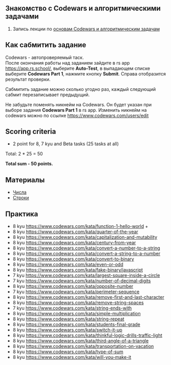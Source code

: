 ## Знакомство с Codewars и алгоритмическими задачами

1. Запись лекции по [основам Codewars и алгоритмическим задачам](https://youtu.be/m2SwEM1EISQ?list=PLzLiprpVuH8df24MzZp-l5QMsJWJbi9qP)

## Как сабмитить задание
Codewars - автопроверяемый таск.  
После окончания работы над заданием зайдите в rs app https://app.rs.school/, выберите **Auto-Test**, в выпадающем списке выберите **Codewars Part 1**, нажмите кнопку **Submit**. Справа отобразится результат проверки.  

Сабмитить задание можно сколько угодно раз, каждый следующий сабмит перезаписывает предыдущий.

Не забудьте поменять никнейм на Codewars. Он будет указан при выборе задания **Codewars Part 1** в rs app. Изменить никнейм на codewars можно по ссылке https://www.codewars.com/users/edit


## Scoring criteria

*  2 point for 8, 7 kyu and Beta tasks (25 tasks at all)

Total: 2 * 25  = 50

**Total sum - 50 points.**


## Материалы

- [Числа](https://learn.javascript.ru/number)
- [Строки](https://learn.javascript.ru/string)


## Практика

- 8 kyu https://www.codewars.com/kata/function-1-hello-world +
- 8 kyu https://www.codewars.com/kata/quarter-of-the-year
- 8 kyu https://www.codewars.com/kata/capitalization-and-mutability
- 8 kyu https://www.codewars.com/kata/century-from-year
- 8 kyu https://www.codewars.com/kata/convert-a-number-to-a-string
- 8 kyu https://www.codewars.com/kata/convert-a-string-to-a-number
- 8 kyu https://www.codewars.com/kata/convert-to-binary
- 8 kyu https://www.codewars.com/kata/even-or-odd
- 8 kyu https://www.codewars.com/kata/fake-binary/javascript
- 7 kyu https://www.codewars.com/kata/largest-square-inside-a-circle
- 7 kyu https://www.codewars.com/kata/number-of-decimal-digits
- 8 kyu https://www.codewars.com/kata/opposite-number
- 7 kyu https://www.codewars.com/kata/perimeter-sequence
- 8 kyu https://www.codewars.com/kata/remove-first-and-last-character
- 8 kyu https://www.codewars.com/kata/remove-string-spaces
- 7 kyu https://www.codewars.com/kata/string-ends-with
- 8 kyu https://www.codewars.com/kata/simple-multiplication
- 8 kyu https://www.codewars.com/kata/string-repeat
- 8 kyu https://www.codewars.com/kata/students-final-grade
- 8 kyu https://www.codewars.com/kata/switch-it-up
- 8 kyu https://www.codewars.com/kata/thinkful-logic-drills-traffic-light
- 8 kyu https://www.codewars.com/kata/third-angle-of-a-triangle
- 8 kyu https://www.codewars.com/kata/transportation-on-vacation
- 8 kyu https://www.codewars.com/kata/type-of-sum
- 8 kyu https://www.codewars.com/kata/will-you-make-it
